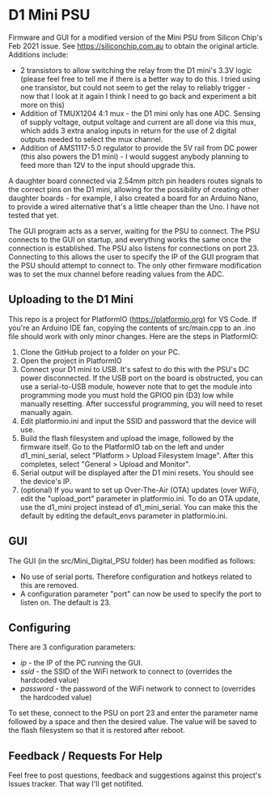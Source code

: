 # D1 Mini PSU

Firmware and GUI for a modified version of the Mini PSU from Silicon Chip's Feb 2021 issue. See https://siliconchip.com.au to obtain the original article. Additions include:

+ 2 transistors to allow switching the relay from the D1 mini's 3.3V logic (please feel free to tell me if there is a better way to do this. I tried using one transistor, but could not seem to get the relay to reliably trigger - now that I look at it again I think I need to go back and experiment a bit more on this)
+ Addition of TMUX1204 4:1 mux - the D1 mini only has one ADC. Sensing of supply voltage, output voltage and current are all done via this mux, which adds 3 extra analog inputs in return for the use of 2 digital outputs needed to select the mux channel.
+ Addition of AMS1117-5.0 regulator to provide the 5V rail from DC power (this also powers the D1 mini) - I would suggest anybody planning to feed more than 12V to the input should upgrade this.

A daughter board connected via 2.54mm pitch pin headers routes signals to the correct pins on the D1 mini, allowing for the possibility of creating other daughter boards - for example, I also created a board for an Arduino Nano, to provide a wired alternative that's a little cheaper than the Uno. I have not tested that yet.

The GUI program acts as a server, waiting for the PSU to connect. The PSU connects to the GUI on startup, and everything works the same once the connection is established. The PSU also listens for connections on port 23. Connecting to this allows the user to specify the IP of the GUI program that the PSU should attempt to connect to. The only other firmware modification was to set the mux channel before reading values from the ADC.

## Uploading to the D1 Mini

This repo is a project for PlatformIO (https://platformio.org) for VS Code. If you're an Arduino IDE fan, copying the contents of src/main.cpp to an .ino file should work with only minor changes. Here are the steps in PlatformIO:

1. Clone the GitHub project to a folder on your PC.
2. Open the project in PlatformIO
3. Connect your D1 mini to USB. It's safest to do this with the PSU's DC power disconnected. If the USB port on the board is obstructed, you can use a serial-to-USB module, however note that to get the module into programming mode you must hold the GPIO0 pin (D3) low while manually resetting. After successful programming, you will need to reset manually again.
4. Edit platformio.ini and input the SSID and password that the device will use.
5. Build the flash filesystem and upload the image, followed by the firmware itself. Go to the PlatformIO tab on the left and under d1_mini_serial, select "Platform > Upload Filesystem Image". After this completes, select "General > Upload and Monitor".
6. Serial output will be displayed after the D1 mini resets. You should see the device's IP.
7. (optional) If you want to set up Over-The-Air (OTA) updates (over WiFi), edit the "upload_port" parameter in platformio.ini. To do an OTA update, use the d1_mini project instead of d1_mini_serial. You can make this the default by editing the default_envs parameter in platformio.ini.

## GUI

The GUI (in the src/Mini_Digital_PSU folder) has been modified as follows:

+ No use of serial ports. Therefore configuration and hotkeys related to this are removed.
+ A configuration parameter "port" can now be used to specify the port to listen on. The default is 23.

## Configuring

There are 3 configuration parameters:

+ *ip* - the IP of the PC running the GUI.
+ *ssid* - the SSID of the WiFi network to connect to (overrides the hardcoded value)
+ *password* - the password of the WiFi network to connect to (overrides the hardcoded value)

To set these, connect to the PSU on port 23 and enter the parameter name followed by a space and then the desired value. The value will be saved to the flash filesystem so that it is restored after reboot.


## Feedback / Requests For Help

Feel free to post questions, feedback and suggestions against this project's Issues tracker. That way I'll get notifited.